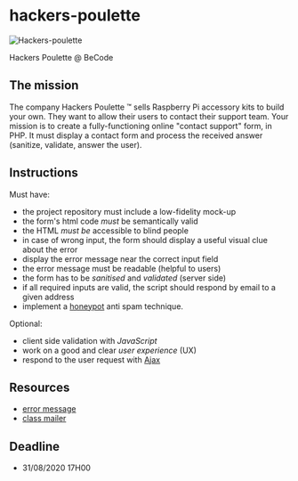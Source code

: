 # hackers-poulette

![Hackers-poulette](https://lh3.googleusercontent.com/proxy/BD2nuHz0aHhpBEyagSfQm08VYJNnrPXSiX7uyGdVk_R2H6Tcpy81j_18xwFNPu3durgK9v_sN0FLbaDj1XlpC8t_xdGdZDNgcTGCXqhvlrlXCaLZyFjy0RtcKaMe)

Hackers Poulette @ BeCode

## The mission

The company Hackers Poulette ™ sells Raspberry Pi accessory kits to build your own. 
They want to allow their users to contact their support team. Your mission is to create a fully-functioning online "contact support" form, in PHP. 
It must display a contact form and process the received answer (sanitize, validate, answer the user).

## Instructions

Must have:

- the project repository must include a low-fidelity mock-up
- the form's html code *must* be semantically valid
- the HTML *must be* accessible to blind people
- in case of wrong input, the form should display a useful visual clue about the error
- display the error message near the correct input field
- the error message must be readable (helpful to users)
- the form has to be *sanitised* and *validated* (server side)
- if all required inputs are valid, the script should respond by email to a given address
- implement a [honeypot](https://www.thryv.com/blog/honeypot-technique/) anti spam technique.

Optional:

- client side validation with *JavaScript*
- work on a good and clear _user experience_ (UX)
- respond to the user request with [Ajax](https://www.javatpoint.com/ajax-tutorial)

## Resources

- [error message](http://uxmas.com/2012/the-4-hs-of-writing-error-messages)
- [class mailer](https://github.com/PHPMailer/PHPMailer)

## Deadline

* 31/08/2020 17H00
